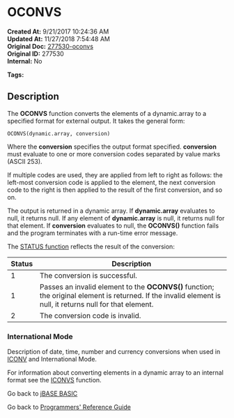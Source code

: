 # OCONVS

**Created At:** 9/21/2017 10:24:36 AM  
**Updated At:** 11/27/2018 7:54:48 AM  
**Original Doc:** [277530-oconvs](https://docs.jbase.com/36868-jbase-basic/277530-oconvs)  
**Original ID:** 277530  
**Internal:** No  

**Tags:**
<badge text='dynamic arrays' vertical='middle' />

## Description

The **OCONVS** function converts the elements of a dynamic.array to a specified format for external output. It takes the general form:

```
OCONVS(dynamic.array, conversion)
```

Where the **conversion** specifies the output format specified. **conversion** must evaluate to one or more conversion codes separated by value marks (ASCII 253).

If multiple codes are used, they are applied from left to right as follows: the left-most conversion code is applied to the element, the next conversion code to the right is then applied to the result of the first conversion, and so on.

The output is returned in a dynamic array. If **dynamic.array** evaluates to null, it returns null. If any element of **dynamic.array** is null, it returns null for that element. If **conversion** evaluates to null, the **OCONVS()** function fails and the program terminates with a run-time error message.

The [STATUS function](./../status-function) reflects the result of the conversion:

| Status | Description |
| --- | --- |
| 1 | The conversion is successful. |
| 1 | Passes an invalid element to the **OCONVS()** function; the original element is returned. If the invalid element is null, it returns null for that element. |
| 2 | The conversion code is invalid. |

### International Mode

Description of date, time, number and currency conversions when used in [ICONV](./../iconv) and International Mode.

For information about converting elements in a dynamic array to an internal format see the [ICONVS](./../iconvs) function.

Go back to [jBASE BASIC](./../README.md)

Go back to [Programmers' Reference Guide](./../../reference-guides/jbc/README.md)
